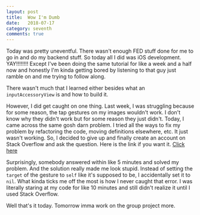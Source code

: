 ```yaml
---
layout: post
title:  Wow I'm Dumb
date:   2018-07-17
category: seventh
comments: true
---
```


Today was pretty uneventful. There wasn't enough FED stuff done for me to go in and do my backend stuff. So today all I did was iOS development. YAY!!!!!!!! Except I've been doing the same tutorial for like a week and a half now and honestly I'm kinda getting bored by listening to that guy just ramble on and me trying to follow along.

There wasn't much that I learned either besides what an `inputAccessoryView` is and how to build it.

However, I did get caught on one thing. Last week, I was struggling because for some reason, the tap gestures on my images wouldn't work. I don't know why they didn't work but for some reason they just didn't. Today, I came across the same gosh darn problem. I tried all the ways to fix my problem by refactoring the code, moving definitions elsewhere, etc. It just wasn't working. So, I decided to give up and finally create an account on Stack Overflow and ask the question. Here is the link if you want it. <a href="https://stackoverflow.com/questions/51391053/uiimageview-tap-gesture-not-recognizing-user-interaction-is-enabled">Click here</a>

Surprisingly, somebody answered within like 5 minutes and solved my problem. And the solution really made me look stupid. Instead of setting the `target` of the gesture to `self` like it's supposed to be, I accidentally set it to `nil`. What kinda ticks me off the most is how I never caught that error. I was literally staring at my code for like 10 minutes and still didn't realize it until I used Stack Overflow. 

Well that's it today. Tomorrow imma work on the group project more. 